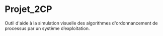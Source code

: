 # Projet_2CP
Outil d'aide à la simulation visuelle des algorithmes d'ordonnancement de processus par un système d’exploitation.
